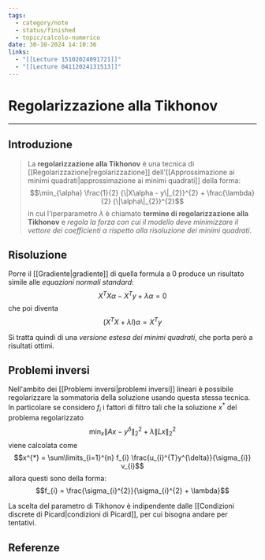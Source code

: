 ```yaml
---
tags:
  - category/note
  - status/finished
  - topic/calcolo-numerico
date: 30-10-2024 14:10:36
links:
  - "[[Lecture 15102024091721]]"
  - "[[Lecture 04112024131513]]"
---
```

# Regolarizzazione alla Tikhonov
---
## Introduzione
> La **regolarizzazione alla Tikhonov** è una tecnica di [[Regolarizzazione|regolarizzazione]] dell'[[Approssimazione ai minimi quadrati|approssimazione ai minimi quadrati]] della forma:
> $$\min_{\alpha} \frac{1}{2} {\|X\alpha  - y\|_{2}}^{2} + \frac{\lambda}{2} {\|\alpha\|_{2}}^{2}$$
> in cui l'iperparametro $\lambda$ è chiamato **termine di regolarizzazione alla Tikhonov** e _regola la forza con cui il modello deve minimizzare il vettore dei coefficienti $\alpha$ rispetto alla risoluzione dei minimi quadrati_.

## Risoluzione
Porre il [[Gradiente|gradiente]] di quella formula a 0 produce un risultato simile alle _equazioni normali standard_:
$$X^{T}X\alpha - X^{T}y + \lambda \alpha = 0$$
che poi diventa
$$(X^{T}X + \lambda I) \alpha = X^{T}y$$

Si tratta quindi di una _versione estesa dei minimi quadrati_, che porta però a risultati ottimi.

## Problemi inversi
Nell'ambito dei [[Problemi inversi|problemi inversi]] lineari è possibile regolarizzare la sommatoria della soluzione usando questa stessa tecnica. In particolare se considero $f_{i}$ i fattori di filtro tali che la soluzione $x^{*}$ del problema regolarizzato
$$\min_{x} {\|Ax - y^{\delta}\|_{2}}^{2} + \lambda {\|Lx\|_{2}}^{2}$$
viene calcolata come
$$x^{*} = \sum\limits_{i=1}^{n} f_{i} \frac{u_{i}^{T}y^{\delta}}{\sigma_{i}} v_{i}$$
allora questi sono della forma:
$$f_{i} = \frac{\sigma_{i}^{2}}{\sigma_{i}^{2} + \lambda}$$

La scelta del parametro di Tikhonov è indipendente dalle [[Condizioni discrete di Picard|condizioni di Picard]], per cui bisogna andare per tentativi.

## Referenze